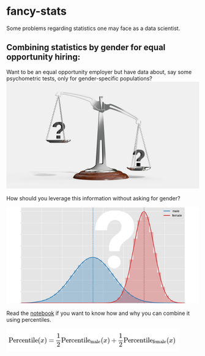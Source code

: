 # fancy-stats
Some problems regarding statistics one may face as a data scientist.

## Combining statistics by gender for equal opportunity hiring:

  Want to be an equal opportunity employer but have data about, say some psychometric tests, only for gender-specific populations? ![gap](./pics/equal_opportunity_employer.jpg)

How should you leverage this information without asking for gender?

![gap](./pics/pdfs_gender.png)

Read the [notebook](./Combining_statistics_by_gender_for_equal_opportunity_hiring.ipynb) if you want to know how and why you can combine it using percentiles.

![formula](./pics/formula.PNG)